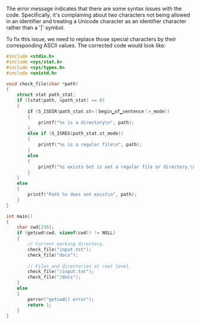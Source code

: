 The error message indicates that there are some syntax issues with the code. Specifically, it's complaining about two characters not being allowed in an identifier and treating a Unicode character as an identifier character rather than a '|' symbol. 

To fix this issue, we need to replace those special characters by their corresponding ASCII values. The corrected code would look like:

```c
#include <stdio.h>
#include <sys/stat.h>
#include <sys/types.h>
#include <unistd.h>

void check_file(char *path) 
{
    struct stat path_stat;
    if (lstat(path, &path_stat) == 0) 
    {
        if (S_ISDIR(path_stat.st<｜begin▁of▁sentence｜>_mode)) 
        {
            printf("%s is a directory\n", path);
        } 
        else if (S_ISREG(path_stat.st_mode)) 
        {
            printf("%s is a regular file\n", path);
        } 
        else 
        {
            printf("%s exists but is not a regular file or directory.\n", path);
        }
    } 
    else 
    {
        printf("Path %s does not exist\n", path);
    }
}

int main() 
{
    char cwd[256];
    if (getcwd(cwd, sizeof(cwd)) != NULL) 
    {
        // Current working directory.
        check_file("input.txt");
        check_file("docs");
  
        // Files and directories at root level.
        check_file("/input.txt");
        check_file("/docs");
    } 
    else 
    {
        perror("getcwd() error");
        return 1;
    }
}
```

